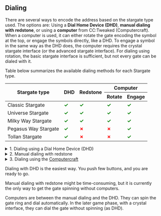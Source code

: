 [//]: # (This section is being included into survival / dialing and stargate technology / stargate)

## Dialing

There are several ways to encode the address based on the stargate type used.
The options are: Using a **Dial Home Device (DHD)**, **manual dialing with redstone**, or using a **computer** from CC:Tweaked (Computercraft).
When a computer is used, it can either rotate the gate encoding the symbol at the top, or engage the symbols directly, like a DHD.
To engage a symbol in the same way as the DHD does, the computer requires the crystal stargate interface (or the advanced stargate interface).
For dialing using rotation, the basic stargate interface is sufficient, but not every gate can be dialed with it.

Table below summarizes the available dialing methods for each Stargate type.

<style>
.tick::before {
    content: "✓";
    color: green;
    font-weight: bold;
}
.cross::before {
    content: "✗";
    color: red;
    font-weight: bold;
}
</style>

[//]: # (TODO: Add links to stargate interfaces in the table below)

<table class="text-center">
    <thead>
        <tr>
            <th rowspan="2">Stargate type</th>
            <th rowspan="2">DHD</th>
            <th rowspan="2">Redstone</th>
            <th colspan="2">Computer</th>
        </tr>
        <tr>
            <th>Rotate</th>
            <th>Engage</th>
        </tr>
    </thead>
    <tbody class="td-bold">
        <tr>
            <td>Classic Stargate</td>
            <td class="tick"></td>
            <td class="tick"></td>
            <td class="tick"></td>
            <td class="tick"></td>
        </tr>
        <tr>
            <td>Universe Stargate</td>
            <td class="tick"></td>
            <td class="tick"></td>
            <td class="tick"></td>
            <td class="tick"></td>
        </tr>
        <tr>
            <td>Milky Way Stargate</td>
            <td class="tick"></td>
            <td class="tick"></td>
            <td class="tick"></td>
            <td class="tick"></td>
        </tr>
        <tr>
            <td>Pegasus Way Stargate</td>
            <td class="tick"></td>
            <td class="cross"></td>
            <td class="cross"></td>
            <td class="tick"></td>
        </tr>
        <tr>
            <td>Tollan Stargate</td>
            <td class="tick"></td>
            <td class="cross"></td>
            <td class="cross"></td>
            <td class="tick"></td>
        </tr>
    </tbody>
</table>

<details markdown="block" id="dialing-using-a-dial-home-device-dhd">
<summary>1. Dialing using a Dial Home Device (DHD)</summary>

<details id="dialing-using-a-dial-home-device-dhd-youtube-video">
<summary><b>[Spoiler]</b> Youtube video</summary>
{% include youtubePlayer.html id="NRQBZ53qCYM" %}
</details>

![DHD GUI]({{ site.baseurl }}/assets/img/survival/dhd_gui.png)
{: .max-width-512 .m-auto .d-flex .flex-justify-around }

1. First, place down the gate, and then place DHD anywhere near it.  
   The DHD with a single [communication crystal](/stargate-technology/crystals/dhd-crystals/#communication-crystal)
   is able to connect to the gate within a **32-block range**.
2. Right-click the DHD and **enter the address** (the order of the numbers matters).
3. Finally, click the **big red button** in the middle to encode the Point of Origin (symbol 0) and activate the gate.

</details>

<details markdown="block" id="manual-dialing-with-redstone">
<summary>2. Manual dialing with redstone</summary>

<details>
<summary><b>[Spoiler]</b> Youtube video</summary>
{% include youtubePlayer.html id="Pu3V4u2MGJs" %}
</details>

Classic, Universe, and Milky Way stargates react to the redstone signal.
Other stargates (Tollan and Pegasus) cannot be dialed with redstone.  
When you place the gate, note the symbol under the top chevron, that is, the Point of Origin (PoO).
You will need it later. That is not a case for the Universe Stargate.

[//]: # (TODO: provide a link to universe stargate to show the redstone dialing)

| Redstone signal strength |         Action          |
|:------------------------:|:-----------------------:|
|            0             |         Nothing         |
|    less or equal to 6    | Anti-clockwise rotation |
|    more or equal to 7    |   Clockwise rotation    |
|       equal to 15        |      Open chevron       |
|   change from 15 to 0    |      Close chevron      |

To dial the Stargate with redstone,
provide [power](#power) to the gate with a DHD or stargate interface.
Use different redstone signal strengths to **spin the ring** and position the desired **symbol** under the **top chevron**.
You can see the symbols and their order on the **cartouche**.
Once the symbol is in place, use signal strength **15** to **open the chevron** and then cut the signal (change from 15 to 0) to **close the chevron**.
No other redstone signal must be present on the gate.
This way, the symbol will be **encoded**, and the next chevron will light up.

If you accidentally encoded a **wrong symbol**, you can encode the **Point of Origin** anytime,
resetting the gate (as the encoded address will be invalid).

Once you have encoded **all the symbols** from the address, encode the **Point of Origin** to activate the Stargate.

![Manual redstone dialing setup]({{ '/assets/img/survival/redstone_dialing.png' | absolute_url }})
{: .max-width-512 .m-auto .d-flex .flex-justify-around }

The observers in the image reacts to stone buttons resulting in two pulses moving the ring together by a single symbol.
</details>

<details markdown="block" id="dialing-with-computercraft">
<summary>3. Dialing using the <a href="https://tweaked.cc/" target="_blank">Computercraft</a></summary>

<details>
<summary><b>[Spoiler]</b> Youtube video</summary>
{% include youtubePlayer.html id="t6SBpAXBaUg" %}
</details>

Stargate can be dialed using any computer (basic or advanced) from the [CC:Tweaked](https://tweaked.cc/) mod.
First, you will need a way to connect the computer to the Stargate.
"Interfaces" act as computer peripherals and allow the computer to interact with the Stargate.

{% minecraft_recipe_crafting item:"sgjourney:basic_interface" %}

![Stargate setup with computer and interface]({{ site.baseurl }}/assets/img/computercraft/connecting_interface_to_computer.png)

Place the interface **facing the gate**,
ensuring that the **black side** is facing **away** from the gate.
The interface can be placed anywhere right next to the gate.
Then, place the computer next to the interface or connect it with a cable modem.
Don't forget to activate wired modems on both sides by right-clicking them.

The last thing you need is a **program** that will dial the gate.
The minimal example follows.
You can also check this [repository](https://github.com/Povstalec/StargateJourney-ComputerCraft-Programs) for more examples.
More complex programs with advanced features are [created by the community]({{ site.baseurl }}/#computercraft-scripts) and can also be found on the discord.

Let's make a minimal example of a program dialing the gate with a hardcoded address.  
To create a script, open the computer, enter the command `edit dial.lua`, and press `Enter`,
opening the editor where you can write code.  
Text after `--` is a comment and has no effect in the code, so you don't have to write it.  
This example is meant for a **Milky Way Stargate** and a **basic interface**.
```lua
-- find the connected peripheral basic_interface
interface = peripheral.find("basic_interface")

-- make sure that the address ends with the PoO (zero)
address = {26, 6, 14, 31, 11, 29, 0} -- Abydos address as example

-- this three commands will reset the gate
-- clear currently encoded symbols
interface.disconnectStargate()
-- close chevron if its open 
interface.closeChevron() 
-- clear symbol if it got encoded by closing the chevron
interface.disconnectStargate() 

-- now loop through the address and encode each symbol
for _, symbol in pairs(address) do
    -- tell the gate that it should spin the ring and position the symbol under the top chevron
    interface.rotateClockwise(symbol)
    -- now we need to wait for the gate to finish the rotation
    while (not interface.isCurrentSymbol(symbol)) do
        sleep(0) -- we do not want to do anything while waiting
    end
    
    sleep(1)
    interface.openChevron()
    sleep(1)
    -- you can either explicitly call encodeChevron as follows
    -- or skip it and the encoding will take place automatically on closeChevron
    -- that's the difference between three-phase encoding and two-phase encoding
    -- it's really just aesthetics
    interface.encodeChevron()
    sleep(1)
    interface.closeChevron()
    sleep(1)
end
```

And that's it: save the script, close the editor, and run it.
> Press sequentially `Ctrl` (brings up menu), `Enter` (select save), `Ctrl` (brings up menu), `right arrow →` (move to exit option), `Enter` (select exit option),  
> and enter the command `dial` (the script's name).

The gate should now start dialing the address from the script.

If you see an error, check the spelling of the script and the [common errors section]({{ site.baseurl }}/computercraft/common_errors).

[//]: # (TODO: add link to more CC:T documentation)

</details>


Dialing with DHD is the easiest way.
You push few buttons, and you are ready to go.

Manual dialing with redstone might be time-consuming,
but it is currently the only way to get the gate spinning without computers.

Computers are between the manual dialing and the DHD.
They can spin the gate ring and dial automatically.
In the later game phase, with a crystal interface, they can dial the gate without spinning (as DHD).
